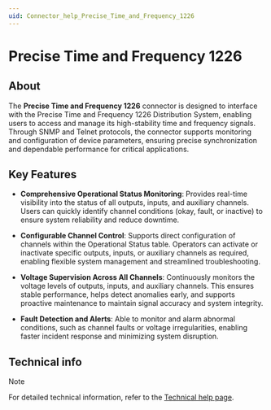 ```yaml
---
uid: Connector_help_Precise_Time_and_Frequency_1226
---
```


# Precise Time and Frequency 1226

## About

The **Precise Time and Frequency 1226** connector is designed to interface with the Precise Time and Frequency 1226 Distribution System, enabling users to access and manage its high-stability time and frequency signals. Through SNMP and Telnet protocols, the connector supports monitoring and configuration of device parameters, ensuring precise synchronization and dependable performance for critical applications.

## Key Features

- **Comprehensive Operational Status Monitoring**: Provides real-time visibility into the status of all outputs, inputs, and auxiliary channels. Users can quickly identify channel conditions (okay, fault, or inactive) to ensure system reliability and reduce downtime.

- **Configurable Channel Control**: Supports direct configuration of channels within the Operational Status table. Operators can activate or inactivate specific outputs, inputs, or auxiliary channels as required, enabling flexible system management and streamlined troubleshooting.

- **Voltage Supervision Across All Channels**: Continuously monitors the voltage levels of outputs, inputs, and auxiliary channels. This ensures stable performance, helps detect anomalies early, and supports proactive maintenance to maintain signal accuracy and system integrity.

- **Fault Detection and Alerts**: Able to monitor and alarm abnormal conditions, such as channel faults or voltage irregularities, enabling faster incident response and minimizing system disruption.

## Technical info

> [!NOTE]
> For detailed technical information, refer to the [Technical help page](xref:Connector_help_Precise_Time_and_Frequency_1226_Technical).
